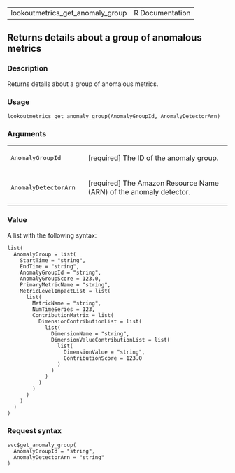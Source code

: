 <table style="width: 100%;">
<tbody>
<tr class="odd">
<td>lookoutmetrics_get_anomaly_group</td>
<td style="text-align: right;">R Documentation</td>
</tr>
</tbody>
</table>

## Returns details about a group of anomalous metrics

### Description

Returns details about a group of anomalous metrics.

### Usage

    lookoutmetrics_get_anomaly_group(AnomalyGroupId, AnomalyDetectorArn)

### Arguments

<table>
<colgroup>
<col style="width: 35%" />
<col style="width: 65%" />
</colgroup>
<tbody>
<tr class="odd">
<td><code
id="lookoutmetrics_get_anomaly_group_:_AnomalyGroupId">AnomalyGroupId</code></td>
<td><p>[required] The ID of the anomaly group.</p></td>
</tr>
<tr class="even">
<td><code
id="lookoutmetrics_get_anomaly_group_:_AnomalyDetectorArn">AnomalyDetectorArn</code></td>
<td><p>[required] The Amazon Resource Name (ARN) of the anomaly
detector.</p></td>
</tr>
</tbody>
</table>

### Value

A list with the following syntax:

    list(
      AnomalyGroup = list(
        StartTime = "string",
        EndTime = "string",
        AnomalyGroupId = "string",
        AnomalyGroupScore = 123.0,
        PrimaryMetricName = "string",
        MetricLevelImpactList = list(
          list(
            MetricName = "string",
            NumTimeSeries = 123,
            ContributionMatrix = list(
              DimensionContributionList = list(
                list(
                  DimensionName = "string",
                  DimensionValueContributionList = list(
                    list(
                      DimensionValue = "string",
                      ContributionScore = 123.0
                    )
                  )
                )
              )
            )
          )
        )
      )
    )

### Request syntax

    svc$get_anomaly_group(
      AnomalyGroupId = "string",
      AnomalyDetectorArn = "string"
    )

